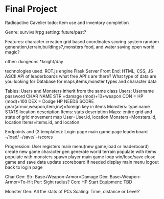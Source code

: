 # Final	Project
Radioactive Cavelier
todo:
	item use and inventory completion

Genre:
	survival/rpg
	setting: future/past?

Features:
	character creation
	grid based coordinates
	scoring system
	random generation,terrain,buildings?,monsters
	food, and water
	saving
	open world
	magic?


other:
	dungeons
	*knight/day

technologies used:
	ROT.js engine
	Flask Server
	Front End: HTML, CSS, JS
	ASCII
	API of leaderboards
	what free API's are there?
	What type of data are you looking for
	Database for maps,items,monster types and character data

Tables:
Users and Monsters inherit from the same class
	Users:
		Username
		password
		CHAR NAME
		STR =damage  (mod)+10+weapon
		CON = HP (mod)+100
		DEX = Dodge
		HP
		NEEDS
		SCORE
		gear(armor,weapon,item,inv)=foreign key  in items
	Monsters:
		type
		name
		STATS
		location
		description
	Items:
		stats
		description
	Maps:
		entire grid and state of grid
		movement map
		User=User.id, location
		Monsters=Monsters.id, location
		Items=items.id, and location

Endpoints and (3 templates):
	Login page
	main game page
	leaderboard
	-/load/<character>
	-/save/<character>
	-/scores

Progression:
	User registers
	main menu(new game,load or leaderboard)
	create new game
	character gen
	generate world terrain
	populate with items 
	populate with monsters
	spawn player
	main game loop
	win/lose/save
	close game and save data
	update scoreboard if needed
	display main menu
	logout
	back to login page

Char Gen:
	Str: Base+Weapon-Armor=Damage
	Dex: Base+Weapon-Armor=To-Hit
	Per: Sight radius?
	Con: HP
	Start Equipment: TBD

Monster Gen:
	All the stats of PCs
	Scaling: Time, distance or Level?
